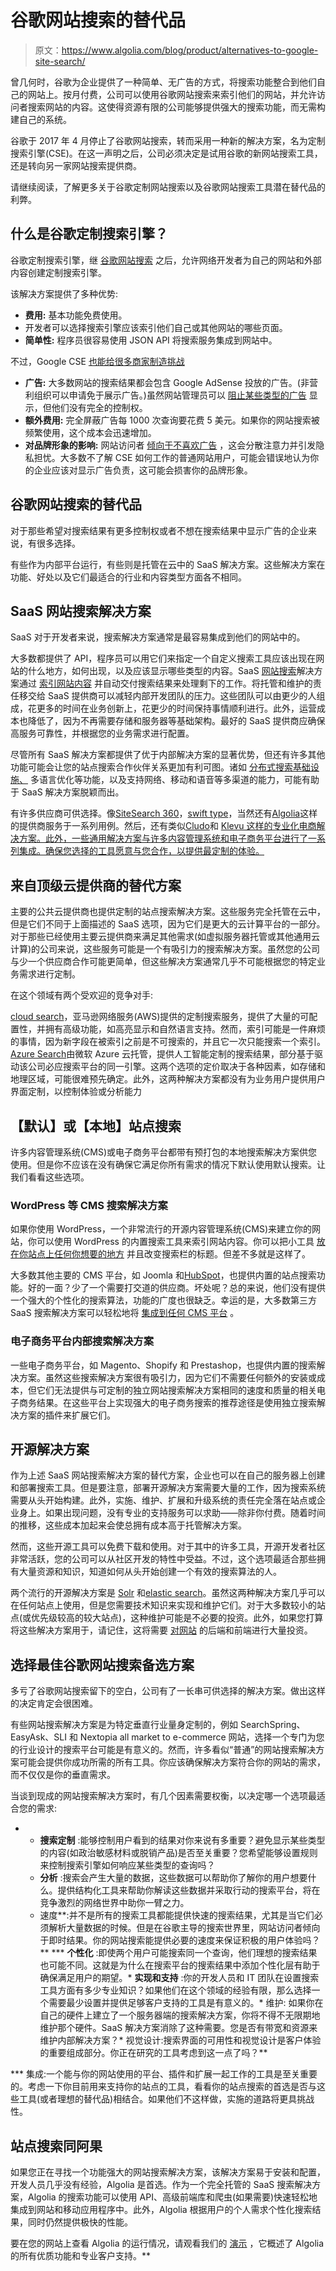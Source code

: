# 谷歌网站搜索的替代品

> 原文：<https://www.algolia.com/blog/product/alternatives-to-google-site-search/>

曾几何时，谷歌为企业提供了一种简单、无广告的方式，将搜索功能整合到他们自己的网站上。按月付费，公司可以使用谷歌网站搜索来索引他们的网站，并允许访问者搜索网站的内容。这使得资源有限的公司能够提供强大的搜索功能，而无需构建自己的系统。

谷歌于 2017 年 4 月停止了谷歌网站搜索，转而采用一种新的解决方案，名为定制搜索引擎(CSE)。在这一声明之后，公司必须决定是试用谷歌的新网站搜索工具，还是转向另一家网站搜索提供商。

请继续阅读，了解更多关于谷歌定制网站搜索以及谷歌网站搜索工具潜在替代品的利弊。

## [](#what-is-google-custom-search-engine)什么是谷歌定制搜索引擎？

谷歌定制搜索引擎，继 [谷歌网站搜索](https://fortune.com/2017/02/21/google-site-search-discontinued/) 之后，允许网络开发者为自己的网站和外部内容创建定制搜索引擎。

该解决方案提供了多种优势:

*   **费用:** 基本功能免费使用。
*   开发者可以选择搜索引擎应该索引他们自己或其他网站的哪些页面。
*   **简单性:** 程序员很容易使用 JSON API 将搜索服务集成到网站中。

不过，Google CSE [也能给很多商家制造挑战](https://www.wordstream.com/blog/ws/2017/04/14/google-site-search-retirement)

*   **广告:** 大多数网站的搜索结果都会包含 Google AdSense 投放的广告。(非营利组织可以申请免于展示广告。)虽然网站管理员可以 [阻止某些类型的广告](https://support.google.com/adsense/answer/164657) 显示，但他们没有完全的控制权。
*   **额外费用:** 完全屏蔽广告每 1000 次查询要花费 5 美元。如果你的网站搜索被频繁使用，这个成本会迅速增加。
*   **对品牌形象的影响:** 网站访问者 [倾向于不喜欢广告](https://www.vieodesign.com/blog/new-data-why-people-hate-ads) ，这会分散注意力并引发隐私担忧。大多数不了解 CSE 如何工作的普通网站用户，可能会错误地认为你的企业应该对显示广告负责，这可能会损害你的品牌形象。

## [](#alternatives-to-google-site-search)谷歌网站搜索的替代品

对于那些希望对搜索结果有更多控制权或者不想在搜索结果中显示广告的企业来说，有很多选择。

有些作为内部平台运行，有些则是托管在云中的 SaaS 解决方案。这些解决方案在功能、好处以及它们最适合的行业和内容类型方面各不相同。

## [](#saas-site-search-solutions)SaaS 网站搜索解决方案

SaaS 对于开发者来说，搜索解决方案通常是最容易集成到他们的网站中的。

大多数都提供了 API，程序员可以用它们来指定一个自定义搜索工具应该出现在网站的什么地方，如何出现，以及应该显示哪些类型的内容。SaaS [网站搜索](https://blog.algolia.com/what-is-site-search/)解决方案通过 [索引网站内容](https://blog.algolia.com/inside-the-algolia-engine-part-2-the-indexing-challenge-of-instant-search/) 并自动交付搜索结果来处理剩下的工作。将托管和维护的责任移交给 SaaS 提供商可以减轻内部开发团队的压力。这些团队可以由更少的人组成，花更多的时间在业务创新上，花更少的时间保持事情顺利进行。此外，运营成本也降低了，因为不再需要存储和服务器等基础架构。最好的 SaaS 提供商应确保高服务可靠性，并根据您的业务需求进行配置。

尽管所有 SaaS 解决方案都提供了优于内部解决方案的显著优势，但还有许多其他功能可能会让您的站点搜索合作伙伴关系更加有利可图。诸如 [分布式搜索基础设施、](https://blog.algolia.com/distributed-search-network-latency-ruins-search-experience/) 多语言优化等功能，以及支持网络、移动和语音等多渠道的能力，可能有助于 SaaS 解决方案脱颖而出。

有许多供应商可供选择。像[SiteSearch 360](https://www.sitesearch360.com/)，[swift type](https://swiftype.com/)，当然还有[Algolia](https://www.algolia.com/)这样的提供商服务于一系列用例。然后，还有类似[Cludo](https://www.cludo.com/)和 [Klevu 这样的专业化电商解决方案。此外，一些通用解决方案与许多内容管理系统和电子商务平台进行了一系列集成。确保您选择的工具愿意与您合作，以提供最定制的体验。](https://www.klevu.com/)

## [](#alternative-solutions-from-top-cloud-providers%c2%a0)来自顶级云提供商的替代方案

主要的公共云提供商也提供定制的站点搜索解决方案。这些服务完全托管在云中，但是它们不同于上面描述的 SaaS 选项，因为它们是更大的云计算平台的一部分。对于那些已经使用主要云提供商来满足其他需求(如虚拟服务器托管或其他通用云计算)的公司来说，这些服务可能是一个有吸引力的搜索解决方案。虽然您的公司与少一个供应商合作可能更简单，但这些解决方案通常几乎不可能根据您的特定业务需求进行定制。

在这个领域有两个受欢迎的竞争对手:

[cloud search](https://aws.amazon.com/cloudsearch/)，亚马逊网络服务(AWS)提供的定制搜索服务，提供了大量的可配置性，并拥有高级功能，如高亮显示和自然语言支持。然而，索引可能是一件麻烦的事情，因为新字段在被索引之前是不可搜索的，并且它一次只能搜索一个索引。[Azure Search](https://azure.microsoft.com/en-us/services/search/)由微软 Azure 云托管，提供人工智能定制的搜索结果，部分基于驱动该公司必应搜索平台的同一引擎。这两个选项的定价取决于各种因素，如存储和地理区域，可能很难预先确定。此外，这两种解决方案都没有为业务用户提供用户界面定制，以控制体验或分析能力

## [](#)

## [](#%e2%80%9cdefault%e2%80%9d-or-%e2%80%9cnative%e2%80%9d-site-search%c2%a0)【默认】或【本地】站点搜索

许多内容管理系统(CMS)或电子商务平台都带有预打包的本地搜索解决方案供您使用。但是你不应该在没有确保它满足你所有需求的情况下默认使用默认搜索。让我们看看这些选项。

### [](#wordpress-and-other-cms-search-solutions)WordPress 等 CMS 搜索解决方案

如果你使用 WordPress，一个非常流行的开源内容管理系统(CMS)来建立你的网站，你可以使用 WordPress 的内置搜索工具来索引网站内容。你可以把小工具 [放在你站点上任何你想要的地方](https://themeisle.com/blog/improve-internal-search-in-wordpress/) 并且改变搜索栏的标题。但差不多就是这样了。

大多数其他主要的 CMS 平台，如 Joomla 和[HubSpot](https://blog.hubspot.com/customers/introducing-hubspots-site-search)，也提供内置的站点搜索功能。好的一面？少了一个需要打交道的供应商。坏处呢？总的来说，他们没有提供一个强大的个性化的搜索算法，功能的广度也很缺乏。幸运的是，大多数第三方 SaaS 搜索解决方案可以轻松地将 [集成到任何 CMS 平台](https://blog.algolia.com/unveiling-algolias-wordpress-search-plugin-blog-search-at-the-speed-of-thought/) 。

### [](#e-commerce-platform-internal-search-solutions)电子商务平台内部搜索解决方案

一些电子商务平台，如 Magento、Shopify 和 Prestashop，也提供内置的搜索解决方案。虽然这些搜索解决方案很有吸引力，因为它们不需要任何额外的安装或成本，但它们无法提供与可定制的独立网站搜索解决方案相同的速度和质量的相关电子商务结果。在这些平台上实现强大的电子商务搜索的推荐途径是使用独立搜索解决方案的插件来扩展它们。

## [](#)

## [](#open-source-solutions)开源解决方案

作为上述 SaaS 网站搜索解决方案的替代方案，企业也可以在自己的服务器上创建和部署搜索工具。但是要注意，部署开源解决方案需要大量的工作，因为搜索系统需要从头开始构建。此外，实施、维护、扩展和升级系统的责任完全落在站点或企业身上。如果出现问题，没有专业的支持服务可以求助——除非你付费。随着时间的推移，这些成本加起来会使总拥有成本高于托管解决方案。

然而，这些开源工具可以免费下载和使用。对于其中的许多工具，开源开发者社区非常活跃，您的公司可以从社区开发的特性中受益。不过，这个选项最适合那些拥有大量资源和知识，知道如何从头开始创建一个有效的搜索算法的人。

两个流行的开源解决方案是 [Solr](https://lucene.apache.org/solr/) 和[elastic search](https://www.elastic.co/products/elasticsearch)。虽然这两种解决方案几乎可以在任何站点上使用，但是您需要技术知识来实现和维护它们。对于大多数较小的站点(或优先级较高的较大站点)，这种维护可能是不必要的投资。此外，如果您打算将这些解决方案用于[](https://blog.algolia.com/algolia-v-elasticsearch-latency/)，请记住，这将需要 [对网站](https://www.algolia.com/compare-algolia-vs-elasticsearch/) 的后端和前端进行大量投资。

## [](#choosing-the-best-google-site-search-alternative)选择最佳谷歌网站搜索备选方案

多亏了谷歌网站搜索留下的空白，公司有了一长串可供选择的解决方案。做出这样的决定肯定会很困难。

有些网站搜索解决方案是为特定垂直行业量身定制的，例如 SearchSpring、EasyAsk、SLI 和 Nextopia all market to e-commerce 网站，选择一个专门为您的行业设计的搜索平台可能是有意义的。然而，许多看似“普通”的网站搜索解决方案可能会提供你成功所需的所有工具。你应该确保解决方案符合你的网站的需求，而不仅仅是你的垂直需求。

当谈到现成的网站搜索解决方案时，有几个因素需要权衡，以决定哪一个选项最适合您的需求:

*   *   **搜索定制** :能够控制用户看到的结果对你来说有多重要？避免显示某些类型的内容(如政治敏感材料或脱销产品)是否至关重要？您希望能够设置规则来控制搜索引擎如何响应某些类型的查询吗？
    *   **分析** :搜索会产生大量的数据，这些数据可以帮助你了解你的用户想要什么。提供结构化工具来帮助你解读这些数据并采取行动的搜索平台，将在竞争激烈的网络世界中助你一臂之力。
    *   速度**:并不是所有的搜索工具都能提供快速的搜索结果，尤其是当它们必须解析大量数据的时候。但是在谷歌主导的搜索世界里，网站访问者倾向于即时结果。你的网站搜索能提供必要的速度来保证积极的用户体验吗？**
    ***   **个性化** :即使两个用户可能搜索同一个查询，他们理想的搜索结果也可能不同。这就是为什么在搜索平台的搜索结果中添加个性化层有助于确保满足用户的期望。*   **实现和支持** :你的开发人员和 IT 团队在设置搜索工具方面有多少专业知识？如果他们在这个领域的经验有限，那么选择一个需要最少设置并提供足够客户支持的工具是有意义的。*   维护: 如果你在自己的硬件上建立了一个服务器端的搜索解决方案，你将不得不无限期地维护那个硬件。SaaS 解决方案消除了这种需要。您是否有带宽和资源来维护内部解决方案？*   视觉设计:搜索界面的可用性和视觉设计是客户体验的重要组成部分。你正在研究的工具考虑到这一点了吗？**

 ***   集成:一个能与你的网站使用的平台、插件和扩展一起工作的工具是至关重要的。考虑一下你目前用来支持你的站点的工具，看看你的站点搜索的首选是否与这些工具(或者理想的替代品)相结合。如果他们不这样做，实施的道路将更具挑战性。

## [](#site-search-with-algolia)站点搜索同阿果

如果您正在寻找一个功能强大的网站搜索解决方案，该解决方案易于安装和配置，开发人员几乎没有经验，Algolia 是首选。作为一个完全托管的 SaaS 搜索解决方案，Algolia 的搜索功能可以使用 API、高级前端库和爬虫(如果需要)快速轻松地集成到网站和移动应用程序中。此外，Algolia 根据用户的个人需求个性化搜索结果，同时仍然提供极快的性能。

要在您的网站上查看 Algolia 的运行情况，请观看我们的 [演示](https://go.algolia.com/deep-dive-demo-nav) ，它概述了 Algolia 的所有优质功能和专业客户支持。**